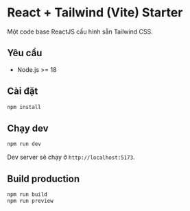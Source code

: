 # React + Tailwind (Vite) Starter

Một code base ReactJS cấu hình sẵn Tailwind CSS.

## Yêu cầu
- Node.js >= 18

## Cài đặt
```bash
npm install
```

## Chạy dev
```bash
npm run dev
```
Dev server sẽ chạy ở `http://localhost:5173`.

## Build production
```bash
npm run build
npm run preview
```
